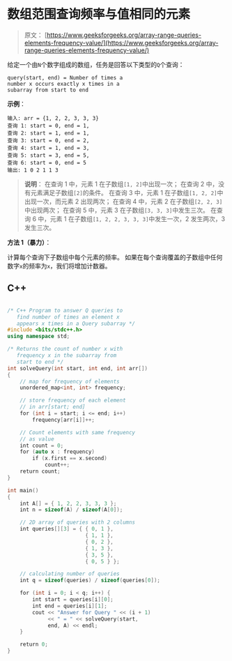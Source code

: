 # 数组范围查询频率与值相同的元素

> 原文： [https://www.geeksforgeeks.org/array-range-queries-elements-frequency-value/](https://www.geeksforgeeks.org/array-range-queries-elements-frequency-value/)

给定一个由`N`个数字组成的数组，任务是回答以下类型的`Q`个查询：

```
query(start, end) = Number of times a 
number x occurs exactly x times in a 
subarray from start to end

```

**示例**：

```
输入: arr = {1, 2, 2, 3, 3, 3}
查询 1: start = 0, end = 1, 
查询 2: start = 1, end = 1, 
查询 3: start = 0, end = 2, 
查询 4: start = 1, end = 3, 
查询 5: start = 3, end = 5, 
查询 6: start = 0, end = 5
输出: 1 0 2 1 1 3
```

> **说明**：
> 在查询 1 中，元素 1 在子数组`[1, 2]`中出现一次；
> 在查询 2 中，没有元素满足子数组`[2]`的条件。
> 在查询 3 中，元素 1 在子数组`[1, 2, 2]`中出现一次，而元素 2 出现两次；
> 在查询 4 中，元素 2 在子数组`[2, 2, 3]`中出现两次；
> 在查询 5 中，元素 3 在子数组`[3, 3, 3]`中发生三次。
> 在查询 6 中，元素 1 在子数组`[1, 2, 2, 3, 3, 3]`中发生一次，2 发生两次，3 发生三次。



**方法 1（暴力）**：

计算每个查询下子数组中每个元素的频率。 如果在每个查询覆盖的子数组中任何数字`x`的频率为`x`，我们将增加计数器。

## C++ 

```cpp

/* C++ Program to answer Q queries to  
   find number of times an element x  
   appears x times in a Query subarray */
#include <bits/stdc++.h> 
using namespace std; 

/* Returns the count of number x with 
   frequency x in the subarray from  
   start to end */
int solveQuery(int start, int end, int arr[]) 
{ 
    // map for frequency of elements 
    unordered_map<int, int> frequency; 

    // store frequency of each element  
    // in arr[start; end] 
    for (int i = start; i <= end; i++)  
        frequency[arr[i]]++;     

    // Count elements with same frequency 
    // as value 
    int count = 0; 
    for (auto x : frequency)  
        if (x.first == x.second)  
            count++;     
    return count; 
} 

int main() 
{ 
    int A[] = { 1, 2, 2, 3, 3, 3 }; 
    int n = sizeof(A) / sizeof(A[0]); 

    // 2D array of queries with 2 columns 
    int queries[][3] = { { 0, 1 }, 
                         { 1, 1 }, 
                         { 0, 2 }, 
                         { 1, 3 }, 
                         { 3, 5 }, 
                         { 0, 5 } }; 

    // calculating number of queries 
    int q = sizeof(queries) / sizeof(queries[0]); 

    for (int i = 0; i < q; i++) { 
        int start = queries[i][0]; 
        int end = queries[i][1]; 
        cout << "Answer for Query " << (i + 1) 
             << " = " << solveQuery(start, 
             end, A) << endl; 
    } 

    return 0; 
} 

```